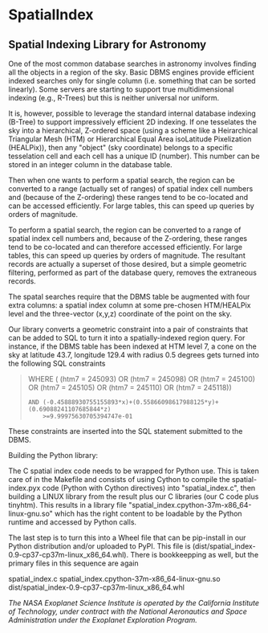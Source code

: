 # SpatialIndex

## Spatial Indexing Library for Astronomy

One of the most common database searches in astronomy involves finding all the 
objects in a region of the sky.  Basic DBMS engines provide efficient indexed 
searches only for single column (i.e. something that can be sorted linearly).
Some servers are starting to support true multidimensional indexing (e.g.,
R-Trees) but this is neither universal nor uniform.

It is, however, possible to leverage the standard internal database indexing
(B-Tree) to support impressively efficient 2D indexing.  If one tesselates the
sky into a hierarchical, Z-ordered space (using a scheme like a Heirarchical
Triangular Mesh (HTM)  or Hierarchical Equal Area isoLatitude Pixelization
(HEALPix)), then any "object" (sky coordinate) belongs to a specific 
tesselation cell and each cell has a unique ID (number).  This number can
be stored in an integer column in the database table.

Then when one wants to perform a spatial search, the region can be converted
to a range (actually set of ranges) of spatial index cell numbers and
(because of the Z-ordering) these ranges tend to be co-located and can be
accessed efficiently.  For large tables, this can speed up queries by orders
of magnitude.

To perform a spatial search, the region can be converted to a range of spatial
index cell numbers and, because of the Z-ordering,  these ranges tend to be 
co-located and can therefore accessed efficiently.  For large tables, this can
speed up queries by orders of magnitude. The resultant records are actually a
superset of those desired, but a simple geometric filtering, performed as part
of the database query, removes the extraneous records.

The spatal searches require that the DBMS table be augmented with four extra
columns: a spatial index column at some pre-chosen HTM/HEALPix level and the
three-vector (x,y,z) coordinate of the point on the sky.

Our library converts a geometric constraint into a pair of constraints that
can be added to  SQL to turn it into a spatially-indexed region query.  For
instance, if the DBMS table has been indexed at HTM level 7, a cone on the
sky at latitude 43.7, longitude 129.4 with radius 0.5 degrees gets turned
into the following SQL constraints 

>   WHERE (   (htm7 = 245093) 
>          OR (htm7 = 245098) 
>          OR (htm7 = 245100)
>          OR (htm7 = 245105) 
>          OR (htm7 = 245110)
>          OR (htm7 = 245118))
>
>     AND (-0.45888930755155893*x)+(0.55866098617988125*y)+(0.69088241107685844*z)
>         >=9.99975630705394747e-01

These constraints are inserted into the SQL statement  submitted to the DBMS.

Building the Python library:

The C spatial index code needs to be wrapped for Python use.  This is taken care
of in the Makefile and consists of using Cython to compile the spatial-index.pyx
code (Python with Cython directives) into "spatial_index.c", then building 
a LINUX library from the result plus our C libraries (our C code plus tinyhtm).
This results in a library file "spatial_index.cpython-37m-x86_64-linux-gnu.so"
which has the right content to be loadable by the Python runtime and accessed by 
Python calls.

The last step is to turn this into a Wheel file that can be pip-install in
our Python distribution and/or uploaded to PyPI.  This file is
(dist/spatial_index-0.9-cp37-cp37m-linux_x86_64.whl).  There is bookkeepping
as well, but the primary files in this sequence are again

  spatial_index.c
  spatial_index.cpython-37m-x86_64-linux-gnu.so
  dist/spatial_index-0.9-cp37-cp37m-linux_x86_64.whl

*The NASA Exoplanet Science Institute is operated by the California Institute
of Technology, under contract with the National Aeronautics and Space Administration
under the Exoplanet Exploration Program.*
